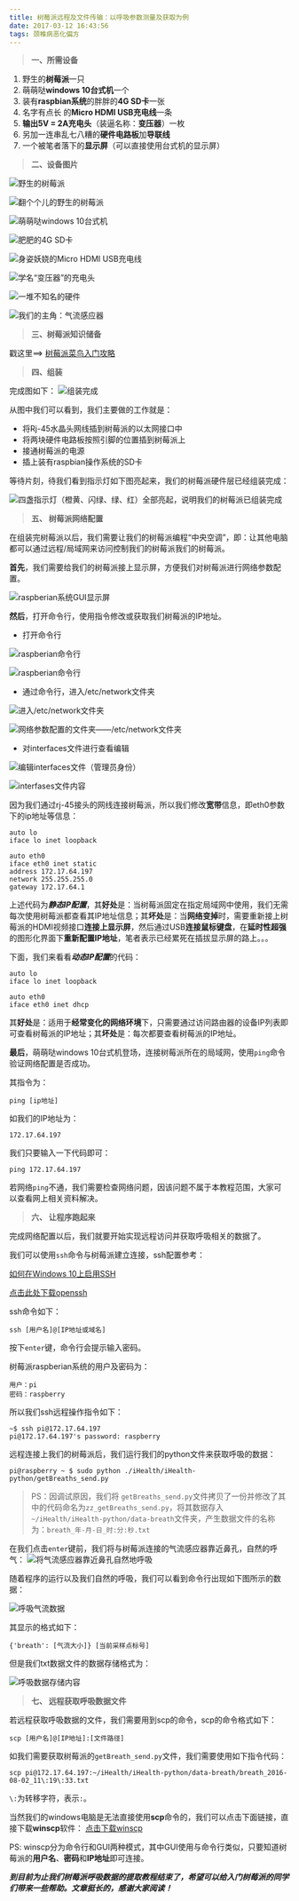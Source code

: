 ```yaml
---
title: 树莓派远程及文件传输：以呼吸参数测量及获取为例
date: 2017-03-12 16:43:56
tags: 颈椎病恶化偏方
---
```

> **一、所需设备**

1. 野生的**树莓派**一只
2. 萌萌哒**windows 10台式机**一个
3. 装有**raspbian系统**的胖胖的**4G SD卡**一张
4. 名字有点长  的**Micro HDMI USB充电线**一条
5. **输出5V = 2A充电头**（装逼名称：**变压器**）一枚
6. 另加一连串乱七八糟的**硬件电路板**加**导联线**
7. 一个被笔者落下的**显示屏**（可以直接使用台式机的显示屏）

> **二、设备图片**

![野生的树莓派](http://upload-images.jianshu.io/upload_images/291600-c312b2bc731fca8b.jpg?imageMogr2/auto-orient/strip%7CimageView2/2/w/1240)

![翻个个儿的野生的树莓派](http://upload-images.jianshu.io/upload_images/291600-193659e17fb76eba.jpg?imageMogr2/auto-orient/strip%7CimageView2/2/w/1240)

![萌萌哒windows 10台式机](http://upload-images.jianshu.io/upload_images/291600-794069a82dc40a02.jpg?imageMogr2/auto-orient/strip%7CimageView2/2/w/1240)

![肥肥的4G SD卡](http://upload-images.jianshu.io/upload_images/291600-790649b467bc93af.jpg?imageMogr2/auto-orient/strip%7CimageView2/2/w/1240)

![身姿妖娆的Micro HDMI USB充电线](http://upload-images.jianshu.io/upload_images/291600-41b2b922038b8efc.jpg?imageMogr2/auto-orient/strip%7CimageView2/2/w/1240)

![学名“变压器”的充电头](http://upload-images.jianshu.io/upload_images/291600-8f966443f413d49d.jpg?imageMogr2/auto-orient/strip%7CimageView2/2/w/1240)

![一堆不知名的硬件](http://upload-images.jianshu.io/upload_images/291600-9c4e512e911f6913.jpg?imageMogr2/auto-orient/strip%7CimageView2/2/w/1240)

![我们的主角：气流感应器](http://upload-images.jianshu.io/upload_images/291600-f93e1ac66f1b5166.jpg?imageMogr2/auto-orient/strip%7CimageView2/2/w/1240)

> **三、树莓派知识储备**

戳这里==> [树莓派菜鸟入门攻略](http://www.tuicool.com/articles/RBVNfef)

> **四、组装**

完成图如下：
![组装完成](http://upload-images.jianshu.io/upload_images/291600-0c57905494ca7321.jpg?imageMogr2/auto-orient/strip%7CimageView2/2/w/1240)

从图中我们可以看到，我们主要做的工作就是：
* 将Rj-45水晶头网线插到树莓派的以太网接口中
* 将两块硬件电路板按照引脚的位置插到树莓派上
* 接通树莓派的电源
* 插上装有raspbian操作系统的SD卡

等待片刻，待我们看到指示灯如下图亮起来，我们的树莓派硬件层已经组装完成：

![四盏指示灯（橙黄、闪绿、绿、红）全部亮起，说明我们的树莓派已组装完成](http://upload-images.jianshu.io/upload_images/291600-0eef5914d755e11f.jpg?imageMogr2/auto-orient/strip%7CimageView2/2/w/1240)

> **五、 树莓派网络配置**

在组装完树莓派以后，我们需要让我们的树莓派编程“中央空调”，即：让其他电脑都可以通过远程/局域网来访问控制我们的树莓派我们的树莓派。

**首先**，我们需要给我们的树莓派接上显示屏，方便我们对树莓派进行网络参数配置。

![raspberian系统GUI显示屏](http://upload-images.jianshu.io/upload_images/291600-b26d5646b9bda0c6.jpg?imageMogr2/auto-orient/strip%7CimageView2/2/w/1240)

**然后**，打开命令行，使用指令修改或获取我们树莓派的IP地址。

* 打开命令行

![raspberian命令行](http://upload-images.jianshu.io/upload_images/291600-8f8da77b8be351fb.jpg?imageMogr2/auto-orient/strip%7CimageView2/2/w/1240)

![raspberian命令行](http://upload-images.jianshu.io/upload_images/291600-1453a29764bf051b.jpg?imageMogr2/auto-orient/strip%7CimageView2/2/w/1240)

* 通过命令行，进入/etc/network文件夹

![进入/etc/network文件夹](http://upload-images.jianshu.io/upload_images/291600-c84241ee908c75fc.jpg?imageMogr2/auto-orient/strip%7CimageView2/2/w/1240)

![网络参数配置的文件夹——/etc/network文件夹](http://upload-images.jianshu.io/upload_images/291600-0a98d7efa14cc3f9.jpg?imageMogr2/auto-orient/strip%7CimageView2/2/w/1240)

* 对interfaces文件进行查看编辑

![编辑interfaces文件（管理员身份）](http://upload-images.jianshu.io/upload_images/291600-7f4c714a894b7e6b.jpg?imageMogr2/auto-orient/strip%7CimageView2/2/w/1240)

![interfases文件内容](http://upload-images.jianshu.io/upload_images/291600-b8fff56d7c315f23.jpg?imageMogr2/auto-orient/strip%7CimageView2/2/w/1240)

因为我们通过rj-45接头的网线连接树莓派，所以我们修改**宽带**信息，即eth0参数下的ip地址等信息：

```
auto lo
iface lo inet loopback

auto eth0
iface eth0 inet static
address 172.17.64.197
network 255.255.255.0
gateway 172.17.64.1
```

上述代码为***静态IP配置***，其**好处**是：当树莓派固定在指定局域网中使用，我们无需每次使用树莓派都查看其IP地址信息；其**坏处**是：当**网络变掉**时，需要重新接上树莓派的HDMI视频接口**连接上显示屏**，然后通过USB**连接鼠标键盘**，在**延时性超强**的图形化界面下**重新配置IP地址**，笔者表示已经累死在插拔显示屏的路上。。。

下面，我们来看看***动态IP配置***的代码：

```
auto lo
iface lo inet loopback

auto eth0
iface eth0 inet dhcp
```

其**好处**是：适用于**经常变化的网络环境**下，只需要通过访问路由器的设备IP列表即可查看树莓派的IP地址；其**坏处**是：每次都要查看树莓派的IP地址。

**最后**，萌萌哒windows 10台式机登场，连接树莓派所在的局域网，使用`ping`命令验证网络配置是否成功。

其指令为：
```
ping [ip地址]
```

如我们的IP地址为：
```
172.17.64.197
```

我们只要输入一下代码即可：
```
ping 172.17.64.197
```

若网络`ping`不通，我们需要检查网络问题，因该问题不属于本教程范围，大家可以查看网上相关资料解决。

> **六、 让程序跑起来**

完成网络配置以后，我们就要开始实现远程访问并获取呼吸相关的数据了。

我们可以使用`ssh`命令与树莓派建立连接，ssh配置参考：

[如何在Windows 10上启用SSH](http://jingyan.baidu.com/article/3c343ff7f9b6940d3779632f.html)

[点击此处下载openssh](http://www.mls-software.com/opensshd.html)

ssh命令如下：

```
ssh [用户名]@[IP地址或域名]
```

按下`enter`键，命令行会提示输入密码。

树莓派raspberian系统的用户及密码为：

```
用户：pi
密码：raspberry
```

所以我们ssh远程操作指令如下：

```
~$ ssh pi@172.17.64.197
pi@172.17.64.197's password: raspberry
```

远程连接上我们的树莓派后，我们运行我们的python文件来获取呼吸的数据：

```
pi@raspberry ~ $ sudo python ./iHealth/iHealth-python/getBreaths_send.py
```

> PS：因调试原因，我们将 `getBreaths_send.py`文件拷贝了一份并修改了其中的代码命名为`zz_getBreaths_send.py`，将其数据存入`~/iHealth/iHealth-python/data-breath`文件夹，产生数据文件的名称为：`breath_年-月-日_时:分:秒.txt`

在我们点击`enter`键前，我们将与树莓派连接的气流感应器靠近鼻孔，自然的呼气：
![将气流感应器靠近鼻孔自然地呼吸](http://upload-images.jianshu.io/upload_images/291600-f93e1ac66f1b5166.jpg?imageMogr2/auto-orient/strip%7CimageView2/2/w/1240)

随着程序的运行以及我们自然的呼吸，我们可以看到命令行出现如下图所示的数据：

![呼吸气流数据](http://upload-images.jianshu.io/upload_images/291600-d5ef98e89d806ce5.jpg?imageMogr2/auto-orient/strip%7CimageView2/2/w/1240)

其显示的格式如下：

```
{'breath': [气流大小]} [当前采样点标号]
```

但是我们txt数据文件的数据存储格式为：

![呼吸数据存储内容](http://upload-images.jianshu.io/upload_images/291600-e0daa867c9fc0e5c.jpg?imageMogr2/auto-orient/strip%7CimageView2/2/w/1240)

> **七、 远程获取呼吸数据文件**

若远程获取呼吸数据的文件，我们需要用到scp的命令，scp的命令格式如下：

```
scp [用户名]@[IP地址]:[文件路径]
```

如我们需要获取树莓派的`getBreath_send.py`文件，我们需要使用如下指令代码：

```
scp pi@172.17.64.197:~/iHealth/iHealth-python/data-breath/breath_2016-08-02_11\:19\:33.txt
```

`\:`为转移字符，表示`:`。

当然我们的windows电脑是无法直接使用**scp**命令的，我们可以点击下面链接，直接下载**winscp**软件：
[点击下载winscp](https://sourceforge.net/projects/winscp/files/WinSCP/5.9/WinSCP-5.9-Setup.exe/download)

PS: winscp分为命令行和GUI两种模式，其中GUI使用与命令行类似，只要知道树莓派的**用户名**、**密码**和**IP地址**即可连接。

***到目前为止我们树莓派呼吸数据的提取教程结束了，希望可以给入门树莓派的同学们带来一些帮助。文章挺长的，感谢大家阅读！***